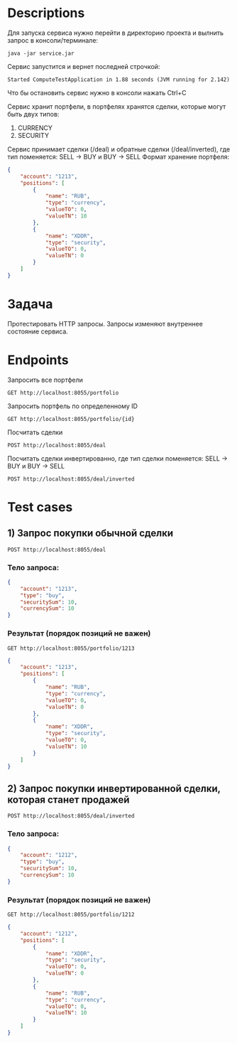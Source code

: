 # Descriptions

Для запуска сервиса нужно перейти в директорию проекта и вылнить запрос в консоли/терминале:
```
java -jar service.jar 
```

Сервис запустится и вернет последней строчкой:

```
Started ComputeTestApplication in 1.88 seconds (JVM running for 2.142)
```

Что бы остановить сервис нужно в консоли нажать Ctrl+C

Сервис хранит портфели, в портфелях хранятся сделки, которые могут быть двух типов:
1) CURRENCY
2) SECURITY

Сервис принимает сделки (/deal) и обратные сделки (/deal/inverted), где тип поменяется: SELL -> BUY и BUY -> SELL
Формат хранение портфеля:
```json
{
    "account": "1213",
    "positions": [
        {
            "name": "RUB",
            "type": "currency",
            "valueTO": 0,
            "valueTN": 10
        },
        {
            "name": "XDDR",
            "type": "security",
            "valueTO": 0,
            "valueTN": 0
        }
    ]
}
```

# Задача
Протестировать HTTP запросы. Запросы изменяют внутреннее состояние сервиса.
# Endpoints

Запросить все портфели
```
GET http://localhost:8055/portfolio
```
Запросить портфель по определенному ID
```
GET http://localhost:8055/portfolio/{id}
```
Посчитать сделки
```
POST http://localhost:8055/deal
```
Посчитать сделки инвертированно, где тип сделки поменяется: SELL -> BUY и BUY -> SELL
```
POST http://localhost:8055/deal/inverted
```

# Test cases

## 1) Запрос покупки обычной сделки
```
POST http://localhost:8055/deal
```       
### Тело запроса:
```json
{
	"account": "1213",
	"type": "buy",
	"securitySum": 10,
	"currencySum": 10
}
```
### Результат (порядок позиций не важен)
```
GET http://localhost:8055/portfolio/1213
```
```json
{
    "account": "1213",
    "positions": [
        {
            "name": "RUB",
            "type": "currency",
            "valueTO": 0,
            "valueTN": 0
        },
        {
            "name": "XDDR",
            "type": "security",
            "valueTO": 0,
            "valueTN": 10
        }
    ]
}
```

## 2) Запрос покупки инвертированной сделки, которая станет продажей
```
POST http://localhost:8055/deal/inverted
```       
### Тело запроса:
```json
{
	"account": "1212",
	"type": "buy",
	"securitySum": 10,
	"currencySum": 10
}
```
### Результат (порядок позиций не важен)
```
GET http://localhost:8055/portfolio/1212
```
```json
{
    "account": "1212",
    "positions": [
        {
            "name": "XDDR",
            "type": "security",
            "valueTO": 0,
            "valueTN": 0
        },
        {
            "name": "RUB",
            "type": "currency",
            "valueTO": 0,
            "valueTN": 10
        }
    ]
}
```